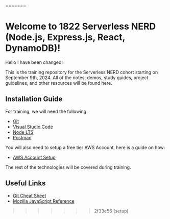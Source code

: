
=======
# Welcome to 1822 Serverless NERD (Node.js, Express.js, React, DynamoDB)!

Hello I have been changed!

This is the training repository for the Serverless NERD cohort starting on September 9th, 2024. All of the notes, demos, study guides, project guidelines, and other resources will be found here.

## Installation Guide

For training, we will need the following:

- [Git](https://git-scm.com/download)
- [Visual Studio Code](https://code.visualstudio.com)
- [Node LTS](https://nodejs.org/en)
- [Postman](https://www.postman.com)

You will also need to setup a free tier AWS Account, here is a guide on how:

- [AWS Account Setup](https://repost.aws/knowledge-center/create-and-activate-aws-account)

The rest of the technologies will be covered during training.

## Useful Links

- [Git Cheat Sheet](https://i.redd.it/8341g68g1v7y.png)
- [Mozilla JavaScript Reference](https://developer.mozilla.org/en-US/docs/Web/javascript)
>>>>>>> 2f33e56 (setup)
